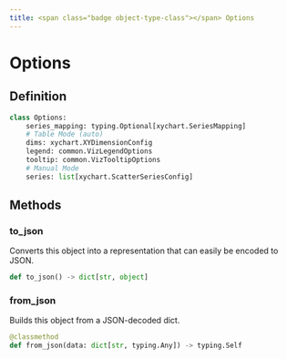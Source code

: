 ```yaml
---
title: <span class="badge object-type-class"></span> Options
---
```

# <span class="badge object-type-class"></span> Options

## Definition

```python
class Options:
    series_mapping: typing.Optional[xychart.SeriesMapping]
    # Table Mode (auto)
    dims: xychart.XYDimensionConfig
    legend: common.VizLegendOptions
    tooltip: common.VizTooltipOptions
    # Manual Mode
    series: list[xychart.ScatterSeriesConfig]
```
## Methods

### <span class="badge object-method"></span> to_json

Converts this object into a representation that can easily be encoded to JSON.

```python
def to_json() -> dict[str, object]
```

### <span class="badge object-method"></span> from_json

Builds this object from a JSON-decoded dict.

```python
@classmethod
def from_json(data: dict[str, typing.Any]) -> typing.Self
```

